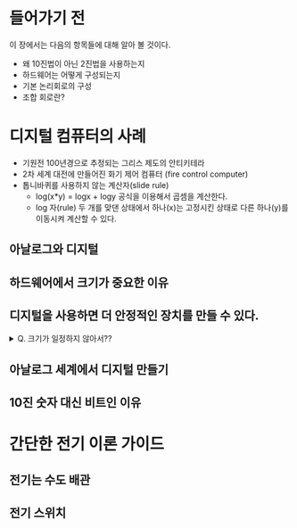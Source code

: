 # 들어가기 전

이 장에서는 다음의 항목들에 대해 알아 볼 것이다.

- 왜 10진법이 아닌 2진법을 사용하는지
- 하드웨어는 어떻게 구성되는지
- 기본 논리회로의 구성
- 조합 회로란?

# 디지털 컴퓨터의 사례

- 기원전 100년경으로 추정되는 그리스 제도의 안티키테라
- 2차 세계 대전에 만들어진 화기 제어 컴퓨터 (fire control computer)
- 톱니바퀴를 사용하지 않는 계산자(slide rule)
  - log(x\*y) = logx + logy 공식을 이용해서 곱셈을 계산한다.
  - log 자(rule) 두 개를 맞댄 상태에서 하나(x)는 고정시킨 상태로 다른 하나(y)를 이동시켜 계산할 수 있다.

## 아날로그와 디지털

## 하드웨어에서 크기가 중요한 이유

## 디지털을 사용하면 더 안정적인 장치를 만들 수 있다.

<details>
<summary>Q. 크기가 일정하지 않아서??</summary>

<!-- summary 아래 한칸 공백 두어야함 -->

QP 인코딩에서 =를 특수한 목적으로 사용한 것처럼, URL 인코딩에서도 특수한 목적으로 사용하는 문자가 있는데, 리터럴하게 사용하는 방법에 대해 설명한다.

</details>

## 아날로그 세계에서 디지털 만들기

## 10진 숫자 대신 비트인 이유

# 간단한 전기 이론 가이드

## 전기는 수도 배관

## 전기 스위치

##
